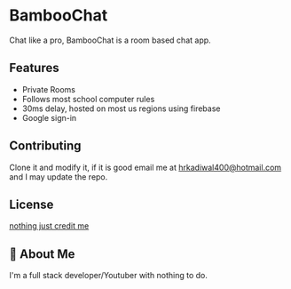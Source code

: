  
# BambooChat

Chat like a pro, BambooChat is a room based chat app.
## Features

- Private Rooms
- Follows most school computer rules
- 30ms delay, hosted on most us regions using firebase
- Google sign-in


## Contributing

Clone it and modify it, if it is good email me at hrkadiwal400@hotmail.com and I may update the repo.


## License

[nothing just credit me]()


## 🚀 About Me
I'm a full stack developer/Youtuber with nothing to do.

